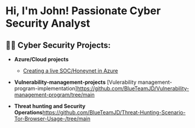 <h1>Hi, I'm John! Passionate Cyber Security Analyst</h1>

<h2>👨‍💻 Cyber Security Projects:</h2>

- <b>Azure/Cloud projects</b>
  - [Creating a live SOC/Honeynet in Azure](https://github.com/BlueTeamJD/Cloud-SOC)

- <b>Vulnerability-management-projects</b>
[Vulerability management-program-implementation]https://github.com/BlueTeamJD/Vulnerability-management-program/tree/main

- <b>Threat hunting and Security Operations</b>https://github.com/BlueTeamJD/Threat-Hunting-Scenario-Tor-Browser-Usage-/tree/main
